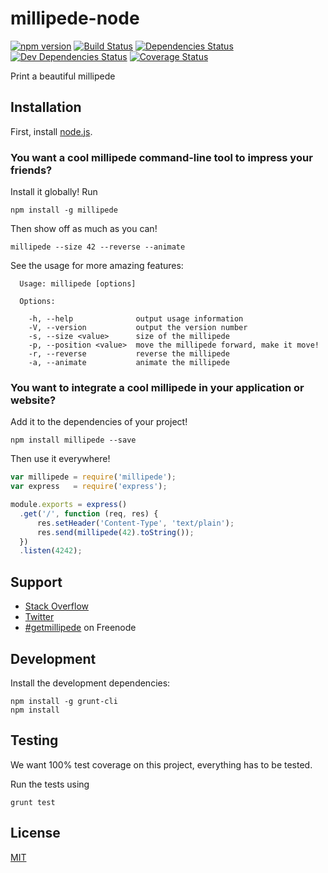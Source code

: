 # millipede-node

[![npm version](https://badge.fury.io/js/millipede.svg)](http://badge.fury.io/js/millipede)
[![Build Status](https://secure.travis-ci.org/getmillipede/millipede-node.svg)](https://travis-ci.org/getmillipede/millipede-node)
[![Dependencies Status](https://david-dm.org/getmillipede/millipede-node.svg)](https://david-dm.org/getmillipede/millipede-node)
[![Dev Dependencies Status](https://david-dm.org/getmillipede/millipede-node/dev-status.svg)](https://david-dm.org/getmillipede/millipede-node#info=devDependencies)
[![Coverage Status](https://coveralls.io/repos/getmillipede/millipede-node/badge.svg?branch=master&service=github)](https://coveralls.io/github/getmillipede/millipede-node?branch=master)

Print a beautiful millipede

## Installation

First, install [node.js](http://nodejs.org/).

### You want a cool millipede command-line tool to impress your friends?

Install it globally! Run

    npm install -g millipede

Then show off as much as you can!

    millipede --size 42 --reverse --animate

See the usage for more amazing features:

```text
  Usage: millipede [options]

  Options:

    -h, --help              output usage information
    -V, --version           output the version number
    -s, --size <value>      size of the millipede
    -p, --position <value>  move the millipede forward, make it move!
    -r, --reverse           reverse the millipede
    -a, --animate           animate the millipede
```

### You want to integrate a cool millipede in your application or website?

Add it to the dependencies of your project!

    npm install millipede --save

Then use it everywhere!

```javascript
var millipede = require('millipede');
var express   = require('express');

module.exports = express()
  .get('/', function (req, res) {
      res.setHeader('Content-Type', 'text/plain');
      res.send(millipede(42).toString());
  })
  .listen(4242);
```

## Support

* [Stack Overflow](http://stackoverflow.com/questions/tagged/millipede)
* [Twitter](https://twitter.com/getmillipede)
* [#getmillipede](http://webchat.freenode.net?channels=%23getmillipede&uio=d4) on Freenode

## Development

Install the development dependencies:

    npm install -g grunt-cli
    npm install

## Testing

We want 100% test coverage on this project, everything has to be tested.

Run the tests using

    grunt test

## License

[MIT](https://github.com/getmillipede/millipede-node/blob/master/LICENSE)
